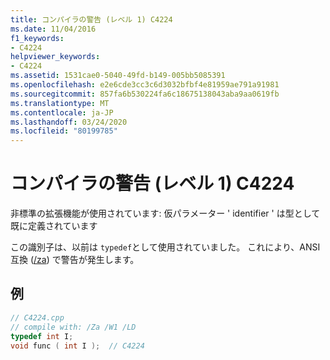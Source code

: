 ```yaml
---
title: コンパイラの警告 (レベル 1) C4224
ms.date: 11/04/2016
f1_keywords:
- C4224
helpviewer_keywords:
- C4224
ms.assetid: 1531cae0-5040-49fd-b149-005bb5085391
ms.openlocfilehash: e2e6cde3cc3c6d3032bfbf4e81959ae791a91981
ms.sourcegitcommit: 857fa6b530224fa6c18675138043aba9aa0619fb
ms.translationtype: MT
ms.contentlocale: ja-JP
ms.lasthandoff: 03/24/2020
ms.locfileid: "80199785"
---
```

# <a name="compiler-warning-level-1-c4224"></a>コンパイラの警告 (レベル 1) C4224

非標準の拡張機能が使用されています: 仮パラメーター ' identifier ' は型として既に定義されています

この識別子は、以前は `typedef`として使用されていました。 これにより、ANSI 互換 ([/za](../../build/reference/za-ze-disable-language-extensions.md)) で警告が発生します。

## <a name="example"></a>例

```cpp
// C4224.cpp
// compile with: /Za /W1 /LD
typedef int I;
void func ( int I );  // C4224
```
